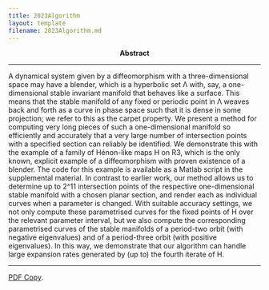 ```yaml
---
title: 2023Algorithm
layout: template
filename: 2023Algorithm.md
--- 
```

<p align="center">
<b>Abstract</b>
</p>


***
A dynamical system given by a diffeomorphism with a three-dimensional space may have a blender, which is a hyperbolic set Λ with, say, a one-dimensional stable invariant manifold that behaves like a surface. This means that the stable manifold of any fixed or periodic point in Λ weaves back and forth as a curve in phase space such that it is dense in some projection; we refer to this as the carpet property. We present a method for computing very long pieces of such a one-dimensional manifold so efficiently and accurately that a very large number of intersection points with a specified section can reliably be identified. We demonstrate this with the example of a family of Hénon-like maps H on R3, which is the only known, explicit example of a diffeomorphism with proven existence of a blender. The code for this example is available as a Matlab script in the supplemental material. In contrast to earlier work, our method allows us to determine up to 2^11 intersection points of the respective one-dimensional stable manifold with a chosen planar section, and render each as individual curves when a parameter is changed. With suitable accuracy settings, we not only compute these parametrised curves for the fixed points of H over the relevant parameter interval, but we also compute the corresponding parametrised curves of the stable manifolds of a period-two orbit (with negative eigenvalues) and of a period-three orbit (with positive eigenvalues). In this way, we demonstrate that our algorithm can handle large expansion rates generated by (up to) the fourth iterate of H.



***

[PDF Copy](/assets/files/cko_algorithm_preprint.pdf).

